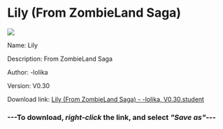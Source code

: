 # Lily (From ZombieLand Saga)

<img src = "https://raw.githubusercontent.com/Arbiter1223/Daigaku-Gurashi-Custom-Students/master/Students/Files/Lily%20(From%20ZombieLand%20Saga).png">

Name: Lily

Description: From ZombieLand Saga

Author: -lolika

Version: V0.30

Download link: <a href="https://raw.githubusercontent.com/Arbiter1223/Daigaku-Gurashi-Custom-Students/master/Students/Files/Lily%20(From%20ZombieLand%20Saga)%20-%20-lolika%2C%20V0.30.student">Lily (From ZombieLand Saga) - -lolika, V0.30.student</a>

### ---**To download, _right-click_ the link, and select _"Save as"_**---
